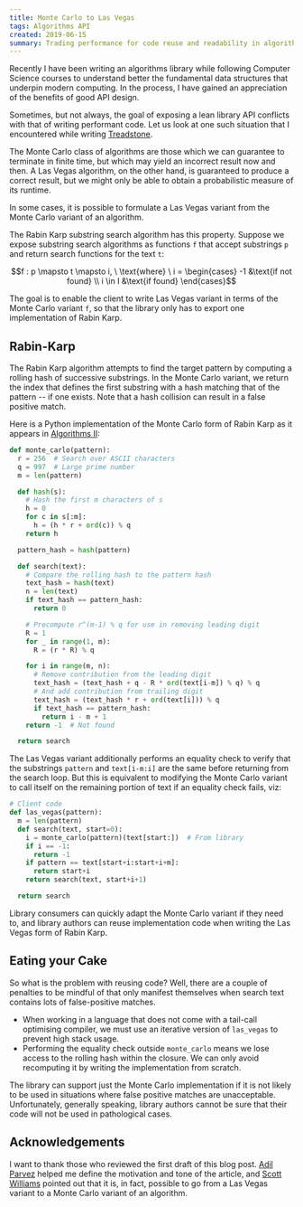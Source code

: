 ```yaml
---
title: Monte Carlo to Las Vegas
tags: Algorithms API
created: 2019-06-15
summary: Trading performance for code reuse and readability in algorithm API design.
---
```


Recently I have been writing an algorithms library while following Computer Science courses to understand better the fundamental data structures that underpin modern computing. In the process, I have gained an appreciation of the benefits of good API design.

Sometimes, but not always, the goal of exposing a lean library API conflicts with that of writing performant code. Let us look at one such situation that I encountered while writing [Treadstone](https://github.com/bfdes/Treadstone).

The Monte Carlo class of algorithms are those which we can guarantee to terminate in finite time, but which may yield an incorrect result now and then. A Las Vegas algorithm, on the other hand, is guaranteed to produce a correct result, but we might only be able to obtain a probabilistic measure of its runtime.

In some cases, it is possible to formulate a Las Vegas variant from the Monte Carlo variant of an algorithm.

The Rabin Karp substring search algorithm has this property. Suppose we expose substring search algorithms as functions `f` that accept substrings `p` and return search functions for the text `t`:

```math
f : p \mapsto t \mapsto i,
\ \text{where} \ i =
\begin{cases}
  -1 &\text{if not found} \\
   i \in I &\text{if found}
\end{cases}
```

The goal is to enable the client to write Las Vegas variant in terms of the Monte Carlo variant `f`, so that the library only has to export one implementation of Rabin Karp.

## Rabin-Karp

The Rabin Karp algorithm attempts to find the target pattern by computing a rolling hash of successive substrings. In the Monte Carlo variant, we return the index that defines the first substring with a hash matching that of the pattern -- if one exists. Note that a hash collision can result in a false positive match.

Here is a Python implementation of the Monte Carlo form of Rabin Karp as it appears in [Algorithms II](https://www.pearson.com/us/higher-education/program/Sedgewick-Algorithms-4th-Edition/PGM100869.html):

```python
def monte_carlo(pattern):
  r = 256  # Search over ASCII characters
  q = 997  # Large prime number
  m = len(pattern)

  def hash(s):
    # Hash the first m characters of s
    h = 0
    for c in s[:m]:
      h = (h * r + ord(c)) % q
    return h

  pattern_hash = hash(pattern)

  def search(text):
    # Compare the rolling hash to the pattern hash
    text_hash = hash(text)
    n = len(text)
    if text_hash == pattern_hash:
      return 0

    # Precompute r^(m-1) % q for use in removing leading digit
    R = 1
    for _ in range(1, m):
      R = (r * R) % q

    for i in range(m, n):
      # Remove contribution from the leading digit
      text_hash = (text_hash + q - R * ord(text[i-m]) % q) % q
      # And add contribution from trailing digit
      text_hash = (text_hash * r + ord(text[i])) % q
      if text_hash == pattern_hash:
        return i - m + 1
    return -1  # Not found

  return search
```

The Las Vegas variant additionally performs an equality check to verify that the substrings `pattern` and `text[i-m:i]` are the same before returning from the search loop. But this is equivalent to modifying the Monte Carlo variant to call itself on the remaining portion of text if an equality check fails, viz:

```python
# Client code
def las_vegas(pattern):
  m = len(pattern)
  def search(text, start=0):
    i = monte_carlo(pattern)(text[start:])  # From library
    if i == -1:
      return -1
    if pattern == text[start+i:start+i+m]:
      return start+i
    return search(text, start+i+1)

  return search
```

Library consumers can quickly adapt the Monte Carlo variant if they need to, and library authors can reuse implementation code when writing the Las Vegas form of Rabin Karp.

## Eating your Cake

So what is the problem with reusing code? Well, there are a couple of penalties to be mindful of that only manifest themselves when search text contains lots of false-positive matches.

- When working in a language that does not come with a tail-call optimising compiler, we must use an iterative version of `las_vegas` to prevent high stack usage.
- Performing the equality check outside `monte_carlo` means we lose access to the rolling hash within the closure. We can only avoid recomputing it by writing the implementation from scratch.

The library can support just the Monte Carlo implementation if it is not likely to be used in situations where false positive matches are unacceptable. Unfortunately, generally speaking, library authors cannot be sure that their code will not be used in pathological cases.

## Acknowledgements

I want to thank those who reviewed the first draft of this blog post. [Adil Parvez](https://adilparvez.com) helped me define the motivation and tone of the article, and [Scott Williams](https://scottw.co.uk) pointed out that it is, in fact, possible to go from a Las Vegas variant to a Monte Carlo variant of an algorithm.
